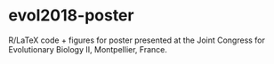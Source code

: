 # evol2018-poster

R/LaTeX code + figures for poster presented at the Joint Congress for Evolutionary Biology II, Montpellier, France.
